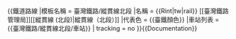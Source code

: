 {{鐵道路線
|模板名稱 = 臺灣鐵路/縱貫線北段
|名稱 = {{Rint|tw|rail}}&nbsp;[[臺灣鐵路管理局]][[縱貫線 (北段)|縱貫線（北段）]]
|代表色 = {{臺鐵顏色}}
|車站列表 = {{臺灣鐵路/縱貫線北段/車站}}
| tracking = <includeonly>no</includeonly>
}}<noinclude>{{Documentation}}</noinclude>